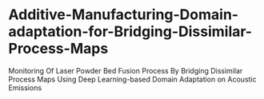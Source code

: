# Additive-Manufacturing-Domain-adaptation-for-Bridging-Dissimilar-Process-Maps
Monitoring Of Laser Powder Bed Fusion Process By Bridging Dissimilar Process Maps Using Deep Learning-based Domain Adaptation on Acoustic Emissions
